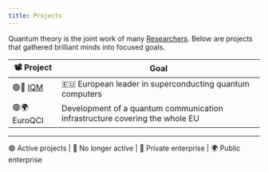 ```yaml
---
title: Projects
---
```


Quantum theory is the joint work of many [Researchers](/post/researchers). Below are projects that gathered brilliant minds into focused goals.

| 📽️ Project                            | Goal                                                                          |
|----------------------------------------|-------------------------------------------------------------------------------|
| 🟢🏦 [IQM](https://iqm.teamtailor.com) | 🇪🇺 European leader in superconducting quantum computers                     | 
| 🟢🌍 EuroQCI                           | Development of a quantum communication infrastructure covering the whole EU   |

---


 🟢 Active projects | 🔴 No longer active | 🏦 Private enterprise | 🌍 Public enterprise
